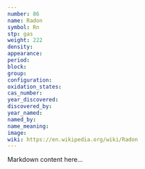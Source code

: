 ```yaml
---
number: 86
name: Radon
symbol: Rn
stp: gas
weight: 222
density:
appearance:
period:
block:
group:
configuration:
oxidation_states:
cas_number:
year_discovered:
discovered_by:
year_named:
named_by:
name_meaning:
image:
wiki: https://en.wikipedia.org/wiki/Radon
---
```


Markdown content here...
